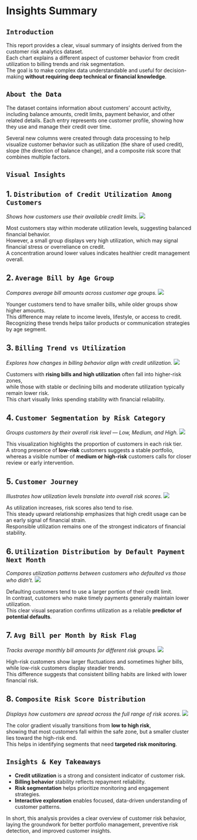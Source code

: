 # Insights Summary

## `Introduction`
This report provides a clear, visual summary of insights derived from the customer risk analytics dataset.  
Each chart explains a different aspect of customer behavior from credit utilization to billing trends and risk segmentation.  
The goal is to make complex data understandable and useful for decision-making **without requiring deep technical or financial knowledge**.

## `About the Data`

The dataset contains information about customers’ account activity, including balance amounts, credit limits, payment behavior, and other related details.
Each entry represents one customer profile, showing how they use and manage their credit over time.

Several new columns were created through data processing to help visualize customer behavior such as utilization (the share of used credit), slope (the direction of balance change), and a composite risk score that combines multiple factors.

## `Visual Insights`

## 1. `Distribution of Credit Utilization Among Customers`
*Shows how customers use their available credit limits.*
![](https://github.com/mayank1ahuja/Cardora/blob/bd9a7006f880bd546eb04ece9c9379f2979fc1c6/assets/risk%20analytics%20plots/Distribution%20of%20Credit%20Utilization%20Among%20Customers.png)

Most customers stay within moderate utilization levels, suggesting balanced financial behavior.  
However, a small group displays very high utilization, which may signal financial stress or overreliance on credit.  
A concentration around lower values indicates healthier credit management overall.

## 2. `Average Bill by Age Group`
*Compares average bill amounts across customer age groups.*
![](https://github.com/mayank1ahuja/Cardora/blob/bd9a7006f880bd546eb04ece9c9379f2979fc1c6/assets/risk%20analytics%20plots/Average%20Bill%20by%20Age%20Group.png)

Younger customers tend to have smaller bills, while older groups show higher amounts.  
This difference may relate to income levels, lifestyle, or access to credit.  
Recognizing these trends helps tailor products or communication strategies by age segment.

## 3. `Billing Trend vs Utilization`
*Explores how changes in billing behavior align with credit utilization.*
![](https://github.com/mayank1ahuja/Cardora/blob/bd9a7006f880bd546eb04ece9c9379f2979fc1c6/assets/risk%20analytics%20plots/Billing%20Trend%20vs%20Utilization.png)

Customers with **rising bills and high utilization** often fall into higher-risk zones,  
while those with stable or declining bills and moderate utilization typically remain lower risk.  
This chart visually links spending stability with financial reliability.

## 4. `Customer Segmentation by Risk Category`
*Groups customers by their overall risk level — Low, Medium, and High.*
![](https://github.com/mayank1ahuja/Cardora/blob/bd9a7006f880bd546eb04ece9c9379f2979fc1c6/assets/risk%20analytics%20plots/Customer%20Customer%20Segmentation%20by%20Risk%20Category.png)

This visualization highlights the proportion of customers in each risk tier.  
A strong presence of **low-risk** customers suggests a stable portfolio,  
whereas a visible number of **medium or high-risk** customers calls for closer review or early intervention.

## 5. `Customer Journey`
*Illustrates how utilization levels translate into overall risk scores.*
![](https://github.com/mayank1ahuja/Cardora/blob/bd9a7006f880bd546eb04ece9c9379f2979fc1c6/assets/risk%20analytics%20plots/Customer%20Journey.png)

As utilization increases, risk scores also tend to rise.  
This steady upward relationship emphasizes that high credit usage can be an early signal of financial strain.  
Responsible utilization remains one of the strongest indicators of financial stability.

## 6. `Utilization Distribution by Default Payment Next Month`
*Compares utilization patterns between customers who defaulted vs those who didn’t.*
![](https://github.com/mayank1ahuja/Cardora/blob/bd9a7006f880bd546eb04ece9c9379f2979fc1c6/assets/risk%20analytics%20plots/Utilization%20Distribution.png)

Defaulting customers tend to use a larger portion of their credit limit.  
In contrast, customers who make timely payments generally maintain lower utilization.  
This clear visual separation confirms utilization as a reliable **predictor of potential defaults**.

## 7. `Avg Bill per Month by Risk Flag`
*Tracks average monthly bill amounts for different risk groups.*
![](https://github.com/mayank1ahuja/Cardora/blob/bd9a7006f880bd546eb04ece9c9379f2979fc1c6/assets/risk%20analytics%20plots/Avg%20Bill%20per%20Month%20by%20Risk%20Flag.png)

High-risk customers show larger fluctuations and sometimes higher bills,  
while low-risk customers display steadier trends.  
This difference suggests that consistent billing habits are linked with lower financial risk.

## 8. `Composite Risk Score Distribution`
*Displays how customers are spread across the full range of risk scores.*
![](https://github.com/mayank1ahuja/Cardora/blob/bd9a7006f880bd546eb04ece9c9379f2979fc1c6/assets/risk%20analytics%20plots/Composite%20Risk%20Score%20Distribution.png)

The color gradient visually transitions from **low to high risk**,  
showing that most customers fall within the safe zone, but a smaller cluster lies toward the high-risk end.  
This helps in identifying segments that need **targeted risk monitoring**.

## `Insights & Key Takeaways`
- **Credit utilization** is a strong and consistent indicator of customer risk.  
- **Billing behavior** stability reflects repayment reliability.  
- **Risk segmentation** helps prioritize monitoring and engagement strategies.  
- **Interactive exploration** enables focused, data-driven understanding of customer patterns.

In short, this analysis provides a clear overview of customer risk behavior,
laying the groundwork for better portfolio management, preventive risk detection, and improved customer insights.


